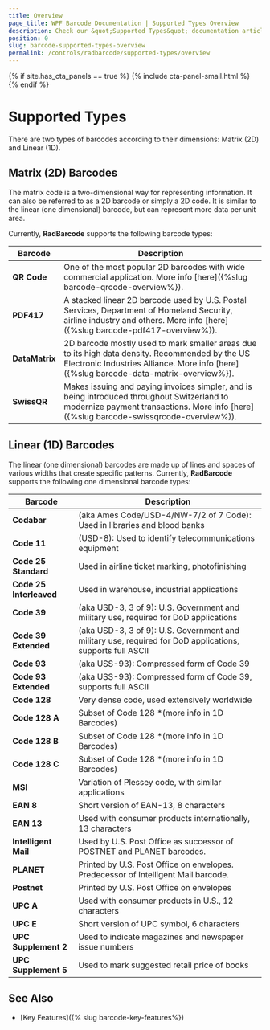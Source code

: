 ```yaml
---
title: Overview
page_title: WPF Barcode Documentation | Supported Types Overview
description: Check our &quot;Supported Types&quot; documentation article for Telerik Barcode for WPF control.
position: 0
slug: barcode-supported-types-overview
permalink: /controls/radbarcode/supported-types/overview
---
```


{% if site.has_cta_panels == true %}
{% include cta-panel-small.html %}
{% endif %}

# Supported Types

There are two types of barcodes according to their dimensions: Matrix (2D) and Linear (1D).

## Matrix (2D) Barcodes

The matrix code is a two-dimensional way for representing information. It can also be referred to as a 2D barcode or simply a 2D code. It is similar to the linear (one dimensional) barcode, but can represent more data per unit area.

Currently, **RadBarcode** supports the following barcode types:

|Barcode|Description|
|----|----|
|**QR Code**|One of the most popular 2D barcodes with wide commercial application. More info [here]({%slug barcode-qrcode-overview%}).|
|**PDF417**|A stacked linear 2D barcode used by U.S. Postal Services, Department of Homeland Security, airline industry and others. More info [here]({%slug barcode-pdf417-overview%}).|
|**DataMatrix**|2D barcode mostly used to mark smaller areas due to its high data density. Recommended by the US Electronic Industries Alliance. More info [here]({%slug barcode-data-matrix-overview%}).|
|**SwissQR**|Makes issuing and paying invoices simpler, and is being introduced throughout Switzerland to modernize payment transactions. More info [here]({%slug barcode-swissqrcode-overview%}).|

## Linear (1D) Barcodes

The linear (one dimensional) barcodes are made up of lines and spaces of various widths that create specific patterns. Currently, **RadBarcode** supports the following one dimensional barcode types:

|Barcode|Description|
|----|----|
|**Codabar**|(aka Ames Code/USD-4/NW-7/2 of 7 Code): Used in libraries and blood banks|
|**Code 11**|(USD-8): Used to identify telecommunications equipment|
|**Code 25 Standard**|Used in airline ticket marking, photofinishing|
|**Code 25 Interleaved**|Used in warehouse, industrial applications|
|**Code 39**|(aka USD-3, 3 of 9): U.S. Government and military use, required for DoD applications|
|**Code 39 Extended**|(aka USD-3, 3 of 9): U.S. Government and military use, required for DoD applications, supports full ASCII|
|**Code 93**|(aka USS-93): Compressed form of Code 39|
|**Code 93 Extended**|(aka USS-93): Compressed form of Code 39, supports full ASCII|
|**Code 128**|Very dense code, used extensively worldwide|
|**Code 128 A**|Subset of Code 128  \*(more info in 1D Barcodes)|
|**Code 128 B**|Subset of Code 128  \*(more info in 1D Barcodes)|
|**Code 128 C**|Subset of Code 128  \*(more info in 1D Barcodes)|
|**MSI**|Variation of Plessey code, with similar applications|
|**EAN 8**|Short version of EAN-13, 8 characters|
|**EAN 13**|Used with consumer products internationally, 13 characters|
|**Intelligent Mail**|Used by U.S. Post Office as successor of POSTNET and PLANET barcodes.|
|**PLANET**|Printed by U.S. Post Office on envelopes. Predecessor of Intelligent Mail barcode.|
|**Postnet**|Printed by U.S. Post Office on envelopes|
|**UPC A**|Used with consumer products in U.S., 12 characters|
|**UPC E**|Short version of UPC symbol, 6 characters|
|**UPC Supplement 2**|Used to indicate magazines and newspaper issue numbers|
|**UPC Supplement 5**|Used to mark suggested retail price of books|

## See Also

- [Key Features]({% slug barcode-key-features%})
